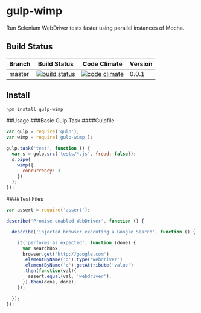 # gulp-wimp
Run Selenium WebDriver tests faster using parallel instances of Mocha.

## Build Status
Branch  | Build Status | Code Climate | Version
------- | ------------ | --------- | -----------
 master | [![build status](https://travis-ci.org/appnexus/gulp-wimp.png?branch=master)](https://travis-ci.org/appnexus/gulp-wimp?branch=master)  | [![code climate](https://d3s6mut3hikguw.cloudfront.net/github/appnexus/gulp-wimp/badges/gpa.svg)](https://codeclimate.com/github/appnexus/gulp-wimp) | 0.0.1

## Install
```bash
npm install gulp-wimp
```
##Usage
###Basic Gulp Task
####Gulpfile
```javascript
var gulp = require('gulp');
var wimp = require('gulp-wimp');

gulp.task('test', function () {
  var s = gulp.src('tests/*.js', {read: false});
  s.pipe(
    wimp({
      concurrency: 3
    })
  );
});
```
####Test Files
```javascript
var assert = require('assert');

describe('Promise-enabled WebDriver', function () {

  describe('injected browser executing a Google Search', function () {

    it('performs as expected', function (done) {
      var searchBox;
      browser.get('http://google.com')
      .elementByName('q').type('webdriver')
      .elementByName('q').getAttribute('value')
      .then(function(val){
        assert.equal(val, 'webdriver');
      }).then(done, done);
    });

  });
});

```
